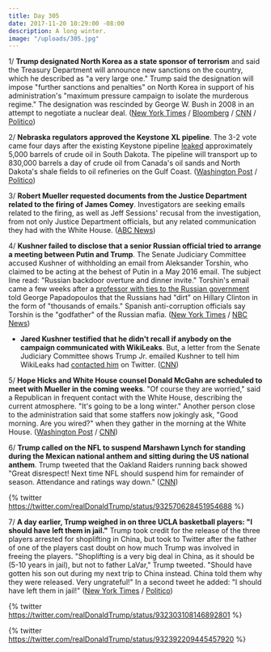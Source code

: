 ```yaml
---
title: Day 305
date: 2017-11-20 10:29:00 -08:00
description: A long winter.
image: "/uploads/305.jpg"
---
```


1/ **Trump designated North Korea as a state sponsor of terrorism** and said the Treasury Department will announce new sanctions on the country, which he described as "a very large one." Trump said the designation will impose "further sanctions and penalties" on North Korea in support of his administration's "maximum pressure campaign to isolate the murderous regime." The designation was rescinded by George W. Bush in 2008 in an attempt to negotiate a nuclear deal. ([New York Times](https://www.nytimes.com/2017/11/20/us/politics/north-korea-trump-terror.html) / [Bloomberg](https://www.bloomberg.com/news/articles/2017-11-20/trump-says-u-s-will-designate-north-korea-a-state-sponsor-of-terror) / [CNN](https://www.cnn.com/2017/11/20/politics/trump-latest/index.html) / [Politico](https://www.politico.com/story/2017/11/20/trump-says-hell-designate-north-korea-as-state-sponsor-of-terrorism-250344))

2/ **Nebraska regulators approved the Keystone XL pipeline**. The 3-2 vote came four days after the existing Keystone pipeline [leaked](https://whatthefuckjusthappenedtoday.com/2017/11/16/day-301/#9-the-keystone-pipeline-was-shutdown) approximately 5,000 barrels of crude oil in South Dakota. The pipeline will transport up to 830,000 barrels a day of crude oil from Canada's oil sands and North Dakota's shale fields to oil refineries on the Gulf Coast. ([Washington Post](https://www.washingtonpost.com/news/energy-environment/wp/2017/11/20/keystone-xl-pipeline-gets-nebraskas-approval-clearing-a-key-hurdle-in-9-year-effort-and-allowing-trump-to-claim-a-win/) / [Politico](https://www.politico.com/story/2017/11/20/nebraska-approves-keystone-xl-pipeline-250341))

3/ **Robert Mueller requested documents from the Justice Department related to the firing of James Comey**. Investigators are seeking emails related to the firing, as well as Jeff Sessions' recusal from the investigation, from not only Justice Department officials, but any related communication they had with the White House. ([ABC News](http://abcnews.go.com/US/special-counsel-sends-wide-ranging-request-documents-justice/story?id=51261366))

4/ **Kushner failed to disclose that a senior Russian official tried to arrange a meeting between Putin and Trump**. The Senate Judiciary Committee accused Kushner of withholding an email from Aleksander Torshin, who claimed to be acting at the behest of Putin in a May 2016 email. The subject line read: "Russian backdoor overture and dinner invite." Torshin's email came a few weeks after a [professor with ties to the Russian government](https://whatthefuckjusthappenedtoday.com/2017/10/30/day-284/#2-trumps-former-foreign-policy-advis) told George Papadopoulos that the Russians had "dirt" on Hillary Clinton in the form of "thousands of emails." Spanish anti-corruption officials say Torshin is the "godfather" of the Russian mafia. ([New York Times](https://www.nytimes.com/2017/11/17/us/politics/trump-russia-kushner.html) / [NBC News](https://www.nbcnews.com/news/us-news/kushner-failed-disclose-outreach-putin-ally-trump-campaign-n822021))

* **Jared Kushner testified that he didn't recall if anybody on the campaign communicated with WikiLeaks**. But, a letter from the Senate Judiciary Committee shows Trump Jr. emailed Kushner to tell him WikiLeaks had [contacted him](https://whatthefuckjusthappenedtoday.com/2017/11/16/day-301/#8-jared-kushner-forwarded-emails-abo) on Twitter. ([CNN](http://www.cnn.com/2017/11/17/politics/jared-kushner-july-testimony-did-not-recall-campaign-wikileaks-contact/index.html))

5/ **Hope Hicks and White House counsel Donald McGahn are scheduled to meet with Mueller in the coming weeks**. "Of course they are worried," said a Republican in frequent contact with the White House, describing the current atmosphere. "It's going to be a long winter." Another person close to the administration said that some staffers now jokingly ask, "Good morning. Are you wired?" when they gather in the morning at the White House. ([Washington Post](https://www.washingtonpost.com/politics/a-long-winter-white-house-aides-divided-over-scope-risks-of-russia-probe/2017/11/19/497557c0-cbba-11e7-b244-2d22ac912500_story.html) / [CNN](http://www.cnn.com/2017/11/20/politics/mueller-interviews-white-house-officials/index.html))

6/ **Trump called on the NFL to suspend Marshawn Lynch for standing during the Mexican national anthem and sitting during the US national anthem**. Trump tweeted that the Oakland Raiders running back showed "Great disrespect! Next time NFL should suspend him for remainder of season. Attendance and ratings way down." ([CNN](http://www.cnn.com/2017/11/20/politics/trump-twitter-marshawn-lynch/index.html))

{% twitter https://twitter.com/realDonaldTrump/status/932570628451954688 %}

7/ **A day earlier, Trump weighed in on three UCLA basketball players: "I should have left them in jail."** Trump took credit for the release of the three players arrested for shoplifting in China, but took to Twitter after the father of one of the players cast doubt on how much Trump was involved in freeing the players. "Shoplifting is a very big deal in China, as it should be (5-10 years in jail), but not to father LaVar," Trump tweeted. "Should have gotten his son out during my next trip to China instead. China told them why they were released. Very ungrateful!" In a second tweet he added: "I should have left them in jail!" ([New York Times](https://www.nytimes.com/2017/11/19/sports/lavar-ball-trump.html) / [Politico](https://www.politico.com/story/2017/11/19/trump-basketball-china-jail-248511))

{% twitter https://twitter.com/realDonaldTrump/status/932303108146892801 %}

{% twitter https://twitter.com/realDonaldTrump/status/932392209445457920 %}
